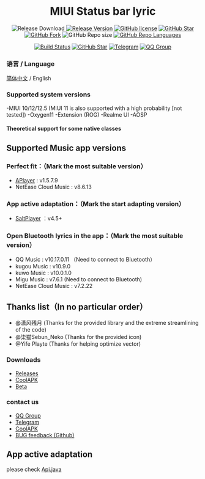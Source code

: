 <h1 align="center">MIUI Status bar lyric</h1>

<div align="center">

![Release Download](https://img.shields.io/github/downloads/577fkj/MIUIStatusBarLyric/total?style=flat-square)
[![Release Version](https://img.shields.io/github/v/release/577fkj/MIUIStatusBarLyric?style=flat-square)](https://github.com/577fkj/MIUIStatusBarLyric/releases/latest)
[![GitHub license](https://img.shields.io/github/license/577fkj/MIUIStatusBarLyric?style=flat-square)](LICENSE)
[![GitHub Star](https://img.shields.io/github/stars/577fkj/MIUIStatusBarLyric?style=flat-square)](https://github.com/577fkj/MIUIStatusBarLyric/stargazers)
[![GitHub Fork](https://img.shields.io/github/forks/577fkj/MIUIStatusBarLyric?style=flat-square)](https://github.com/577fkj/MIUIStatusBarLyric/network/members)
![GitHub Repo size](https://img.shields.io/github/repo-size/577fkj/MIUIStatusBarLyric?style=flat-square&color=3cb371)
[![GitHub Repo Languages](https://img.shields.io/github/languages/top/577fkj/MIUIStatusBarLyric?style=flat-square)](https://github.com/577fkj/MIUIStatusBarLyric/search?l=java)

[![Build Status](https://img.shields.io/endpoint.svg?url=https%3A%2F%2Factions-badge.atrox.dev%2F577fkj%2FMIUIStatusBarLyric%2Fbadge%3Fref%3Dmain&style=flat)](https://actions-badge.atrox.dev/577fkj/MIUIStatusBarLyric/goto?ref=main)
[![GitHub Star](https://img.shields.io/github/stars/577fkj/MIUIStatusBarLyric.svg?style=social)](https://github.com/577fkj/MIUIStatusBarLyric)
[![Telegram](https://img.shields.io/badge/Telegram-MIUIStatusBatLyric-blue.svg?style=flat-square&color=12b7f5)](https://t.me/MIUIStatusBatLyric)
[![QQ Group](https://img.shields.io/badge/QQ群-884185860-blue.svg?style=flat-square&color=12b7f5)](https://qm.qq.com/cgi-bin/qm/qr?k=ea_MP7zFoZJEdpxDFQcadBdbZmwYXZHh&jump_from=webapi)

</div>

### 语言 / Language

[简体中文](README.md) / English

### Supported system versions

-MIUI 10/12/12.5 (MIUI 11 is also supported with a high probability [not tested])
-Oxygen11
-Extension (ROG)
-Realme UI
-AOSP
#### Theoretical support for some native classes

## Supported Music app versions
### Perfect fit：（Mark the most suitable version）
- [APlayer](https://github.com/rRemix/APlayer) : v1.5.7.9
- NetEase Cloud Music : v8.6.13

### App active adaptation：（Mark the start adapting version）
- [SaltPlayer](https://github.com/Moriafly/SaltPlayerSource) ：v4.5+

### Open Bluetooth lyrics in the app：（Mark the most suitable version）
- QQ Music : v10.17.0.11 （Need to connect to Bluetooth）
- kugou Music : v10.9.0
- kuwo Music : v10.0.1.0
- Migu Music : v7.6.1 (Need to connect to Bluetooth)
- NetEase Cloud Music : v7.2.22

## Thanks list（In no particular order）
- @潇风残月 (Thanks for the provided library and the extreme streamlining of the code)
- @柒猫Sebun_Neko (Thanks for the provided icon)
- @Yife Playte (Thanks for helping optimize vector)

### Downloads

- [Releases](https://github.com/577fkj/MIUIStatusBarLyric/releases)
- [CoolAPK](https://www.coolapk.com/apk/miui.statusbar.lyric)
- [Beta](https://github.com/577fkj/MIUIStatusBarLyric/actions/workflows/Android.yml)

### contact us

- [QQ Group](https://jq.qq.com/?_wv=1027&amp;k=KQeQjgsv)
- [Telegram](https://t.me/MIUIStatusBatLyric)
- [CoolAPK](https://www.coolapk.com/apk/miui.statusbar.lyric)
- [BUG feedback (Github)](https://github.com/577fkj/MIUIStatusBarLyric/issues/new)

## App active adaptation

please check [Api.java](https://github.com/577fkj/MIUIStatusBarLyric/blob/main/Api/Api.java)

